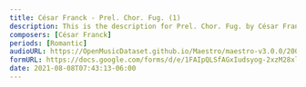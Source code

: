 ```yaml
---
title: César Franck - Prel. Chor. Fug. (1)
description: This is the description for Prel. Chor. Fug. by César Franck
composers: [César Franck]
periods: [Romantic]
audioURL: https://OpenMusicDataset.github.io/Maestro/maestro-v3.0.0/2006/MIDI-Unprocessed_22_R1_2006_01-04_ORIG_MID--AUDIO_22_R1_2006_02_Track02_wav.midi
formURL: https://docs.google.com/forms/d/e/1FAIpQLSfAGxIudsyog-2xzM28xlGTdGI-T6ao7YGolUbVDUbHAa4tkA/viewform
date: 2021-08-08T07:43:13-06:00
---
```

